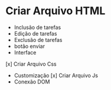 
 # Criar Arquivo HTML
 * Inclusão de tarefas
 * Edição de tarefas
 * Exclusão de tarefas
 * botão enviar
 * Interface
 
 [x] Criar Arquivo Css
 * Customização
 [x] Criar Arquivo Js
 * Conexão DOM
 
